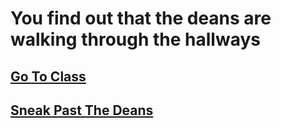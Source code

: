 # You find out that the deans are walking through the hallways

## [Go To Class](class.md)
## [Sneak Past The Deans](deans.md)